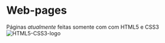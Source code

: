 # Web-pages
 
Páginas _atualmente_ feitas somente com com HTML5 e CSS3
![HTML5-CSS3-logo](https://user-images.githubusercontent.com/115094628/200638564-417aed37-323d-4e4a-b730-8ab82ca089c2.png)
